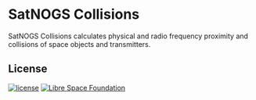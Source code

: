 # SatNOGS Collisions #

SatNOGS Collisions calculates physical and radio frequency proximity and collisions of space objects and transmitters.


## License

[![license](https://img.shields.io/badge/license-AGPL%203.0-6672D8.svg)](LICENSE)
[![Libre Space Foundation](https://img.shields.io/badge/%C2%A9%202020-Libre%20Space%20Foundation-6672D8.svg)](https://librespacefoundation.org/)

